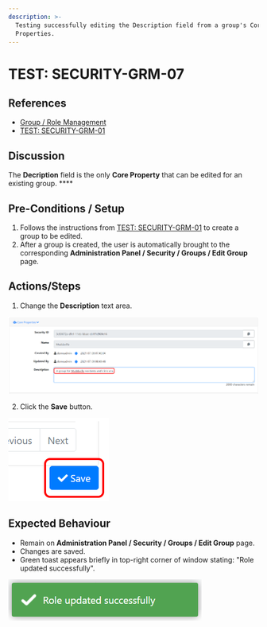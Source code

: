 ```yaml
---
description: >-
  Testing successfully editing the Description field from a group's Core
  Properties.
---
```


# TEST: SECURITY-GRM-07

## References

* [Group / Role Management](../../../../../operations/security-administration/group-role-management.md)
* [TEST: SECURITY-GRM-01](test-security-grm-01-1.md)

## Discussion

The **Decription** field is the only **Core Property** that can be edited for an existing group. ****

## Pre-Conditions / Setup

1. Follows the instructions from [TEST: SECURITY-GRM-01](test-security-grm-01-1.md) to create a group to be edited.
2. After a group is created, the user is automatically brought to the corresponding **Administration Panel / Security / Groups / Edit Group** page.

## Actions/Steps

1. Change the **Description** text area.

![](../../../../../../.gitbook/assets/image%20%28343%29.png)

2. Click the **Save** button.

![](../../../../../../.gitbook/assets/image%20%28361%29.png)

## Expected Behaviour

* Remain on **Administration Panel / Security / Groups / Edit Group** page.
* Changes are saved.
* Green toast appears briefly in top-right corner of window stating: "Role updated successfully".

![](../../../../../../.gitbook/assets/image%20%28367%29.png)

